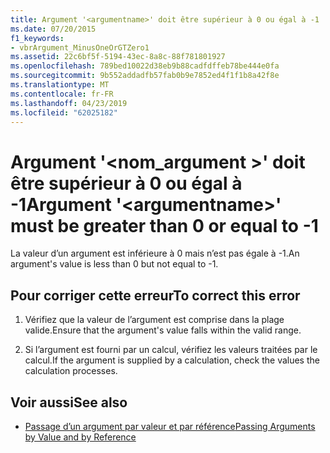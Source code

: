 ```yaml
---
title: Argument '<argumentname>' doit être supérieur à 0 ou égal à -1
ms.date: 07/20/2015
f1_keywords:
- vbrArgument_MinusOneOrGTZero1
ms.assetid: 22c6bf5f-5194-43ec-8a8c-88f781801927
ms.openlocfilehash: 789bed10022d38eb9b88cadfdffeb78be444e0fa
ms.sourcegitcommit: 9b552addadfb57fab0b9e7852ed4f1f1b8a42f8e
ms.translationtype: MT
ms.contentlocale: fr-FR
ms.lasthandoff: 04/23/2019
ms.locfileid: "62025182"
---
```

# <a name="argument-argumentname-must-be-greater-than-0-or-equal-to--1"></a><span data-ttu-id="db2c7-102">Argument '\<nom_argument >' doit être supérieur à 0 ou égal à -1</span><span class="sxs-lookup"><span data-stu-id="db2c7-102">Argument '\<argumentname>' must be greater than 0 or equal to -1</span></span>
<span data-ttu-id="db2c7-103">La valeur d’un argument est inférieure à 0 mais n’est pas égale à -1.</span><span class="sxs-lookup"><span data-stu-id="db2c7-103">An argument's value is less than 0 but not equal to -1.</span></span>  
  
## <a name="to-correct-this-error"></a><span data-ttu-id="db2c7-104">Pour corriger cette erreur</span><span class="sxs-lookup"><span data-stu-id="db2c7-104">To correct this error</span></span>  
  
1. <span data-ttu-id="db2c7-105">Vérifiez que la valeur de l’argument est comprise dans la plage valide.</span><span class="sxs-lookup"><span data-stu-id="db2c7-105">Ensure that the argument's value falls within the valid range.</span></span>  
  
2. <span data-ttu-id="db2c7-106">Si l’argument est fourni par un calcul, vérifiez les valeurs traitées par le calcul.</span><span class="sxs-lookup"><span data-stu-id="db2c7-106">If the argument is supplied by a calculation, check the values the calculation processes.</span></span>  
  
## <a name="see-also"></a><span data-ttu-id="db2c7-107">Voir aussi</span><span class="sxs-lookup"><span data-stu-id="db2c7-107">See also</span></span>

- [<span data-ttu-id="db2c7-108">Passage d’un argument par valeur et par référence</span><span class="sxs-lookup"><span data-stu-id="db2c7-108">Passing Arguments by Value and by Reference</span></span>](../../visual-basic/programming-guide/language-features/procedures/passing-arguments-by-value-and-by-reference.md)
